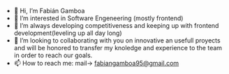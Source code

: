 - 👋 Hi, I’m Fabián Gamboa
- 👀 I’m interested in Software Engeneering (mostly frontend)
- 🌱 I’m always developing competitiveness and keeping up with frontend development(leveling up all day long)
- 💞️ I’m looking to collaborating with you on innovative an usefull proyects and will be honored to transfer my knoledge and experience to the
team in order to reach our goals.
- 📫 How to reach me: mail-> fabiangamboa95@gmail.com

<!--- 
  Remember to puth here my portfolio(at least 4 open source projects) and other stuff like personal page
--->
<!---
fabiangamboa95/fabiangamboa95 is a ✨ special ✨ repository because its `README.md` (this file) appears on your GitHub profile.
You can click the Preview link to take a look at your changes.
--->
